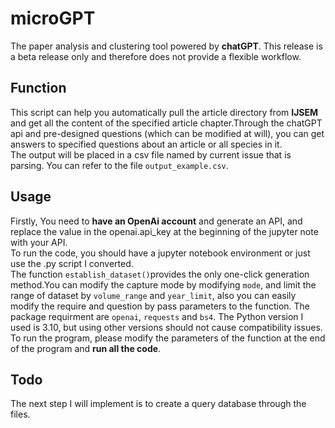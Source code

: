 # microGPT
The paper analysis and clustering tool powered by **chatGPT**.
This release is a beta release only and therefore does not provide a flexible workflow.  

## Function
This script can help you automatically pull the article directory from **IJSEM** and get all the content of the specified article chapter.Through the chatGPT api and pre-designed questions (which can be modified at will), you can get answers to specified questions about an article or all species in it.  
The output will be placed in a csv file named by current issue that is parsing. You can refer to the file `output_example.csv`.  

## Usage
Firstly, You need to **have an OpenAi account** and generate an API, and replace the value in the openai.api_key at the beginning of the jupyter note with your API.  
To run the code, you should have a jupyter notebook environment or just use the .py script I converted.  
The function `establish_dataset()`provides the only one-click generation method.You can modify the capture mode by modifying `mode`, and limit the range of dataset by `volume_range` and `year_limit`, also you can easily modify the require and question by pass parameters to the function. The package requirment are `openai`, `requests` and `bs4`. The Python version I used is 3.10, but using other versions should not cause compatibility issues.  
To run the program, please modify the parameters of the function at the end of the program and **run all the code**.

## Todo
The next step I will implement is to create a query database through the files.  

